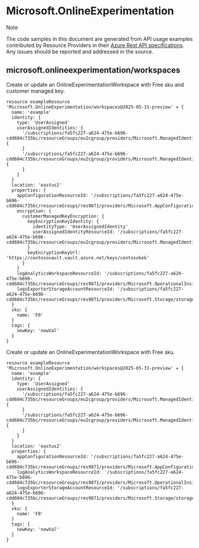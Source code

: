 # Microsoft.OnlineExperimentation
  
> [!NOTE]
> The code samples in this document are generated from API usage examples contributed by Resource Providers in their [Azure Rest API specifications](https://github.com/Azure/azure-rest-api-specs). Any issues should be reported and addressed in the source.


## microsoft.onlineexperimentation/workspaces

Create or update an OnlineExperimentationWorkspace with Free sku and customer managed key.
```bicep
resource exampleResource 'Microsoft.OnlineExperimentation/workspaces@2025-05-31-preview' = {
  name: 'example'
  identity: {
    type: 'UserAssigned'
    userAssignedIdentities: {
      '/subscriptions/fa5fc227-a624-475e-b696-cdd604c735bc/resourceGroups/eu2cgroup/providers/Microsoft.ManagedIdentity/userAssignedIdentities/id1': {
      }
      '/subscriptions/fa5fc227-a624-475e-b696-cdd604c735bc/resourceGroups/eu2cgroup/providers/Microsoft.ManagedIdentity/userAssignedIdentities/id2': {
      }
    }
  }
  location: 'eastus2'
  properties: {
    appConfigurationResourceId: '/subscriptions/fa5fc227-a624-475e-b696-cdd604c735bc/resourceGroups/res9871/providers/Microsoft.AppConfiguration/configurationStores/appconfig9871'
    encryption: {
      customerManagedKeyEncryption: {
        keyEncryptionKeyIdentity: {
          identityType: 'UserAssignedIdentity'
          userAssignedIdentityResourceId: '/subscriptions/fa5fc227-a624-475e-b696-cdd604c735bc/resourceGroups/eu2cgroup/providers/Microsoft.ManagedIdentity/userAssignedIdentities/id1'
        }
        keyEncryptionKeyUrl: 'https://contosovault.vault.azure.net/keys/contosokek'
      }
    }
    logAnalyticsWorkspaceResourceId: '/subscriptions/fa5fc227-a624-475e-b696-cdd604c735bc/resourceGroups/res9871/providers/Microsoft.OperationalInsights/workspaces/log9871'
    logsExporterStorageAccountResourceId: '/subscriptions/fa5fc227-a624-475e-b696-cdd604c735bc/resourceGroups/res9871/providers/Microsoft.Storage/storageAccounts/sto9871'
  }
  sku: {
    name: 'F0'
  }
  tags: {
    newKey: 'newVal'
  }
}
```

Create or update an OnlineExperimentationWorkspace with Free sku.
```bicep
resource exampleResource 'Microsoft.OnlineExperimentation/workspaces@2025-05-31-preview' = {
  name: 'example'
  identity: {
    type: 'UserAssigned'
    userAssignedIdentities: {
      '/subscriptions/fa5fc227-a624-475e-b696-cdd604c735bc/resourceGroups/eu2cgroup/providers/Microsoft.ManagedIdentity/userAssignedIdentities/id1': {
      }
      '/subscriptions/fa5fc227-a624-475e-b696-cdd604c735bc/resourceGroups/eu2cgroup/providers/Microsoft.ManagedIdentity/userAssignedIdentities/id2': {
      }
    }
  }
  location: 'eastus2'
  properties: {
    appConfigurationResourceId: '/subscriptions/fa5fc227-a624-475e-b696-cdd604c735bc/resourceGroups/res9871/providers/Microsoft.AppConfiguration/configurationStores/appconfig9871'
    logAnalyticsWorkspaceResourceId: '/subscriptions/fa5fc227-a624-475e-b696-cdd604c735bc/resourceGroups/res9871/providers/Microsoft.OperationalInsights/workspaces/log9871'
    logsExporterStorageAccountResourceId: '/subscriptions/fa5fc227-a624-475e-b696-cdd604c735bc/resourceGroups/res9871/providers/Microsoft.Storage/storageAccounts/sto9871'
  }
  sku: {
    name: 'F0'
  }
  tags: {
    newKey: 'newVal'
  }
}
```
